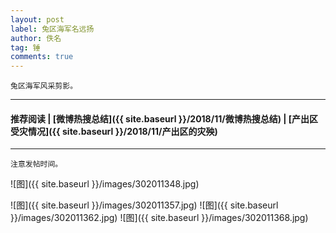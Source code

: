 ```yaml
---
layout: post
label: 兔区海军名远扬
author: 佚名
tag: 锤
comments: true
---
```


    兔区海军风采剪影。

---

#### 推荐阅读 \| [微博热搜总结]({{ site.baseurl }}/2018/11/微博热搜总结) \| [产出区受灾情况]({{ site.baseurl }}/2018/11/产出区的灾殃) 

---


<a name="dxjjb"></a>


    注意发帖时间。

![图]({{ site.baseurl }}/images/302011348.jpg)

![图]({{ site.baseurl }}/images/302011357.jpg)
![图]({{ site.baseurl }}/images/302011362.jpg)
![图]({{ site.baseurl }}/images/302011368.jpg)



